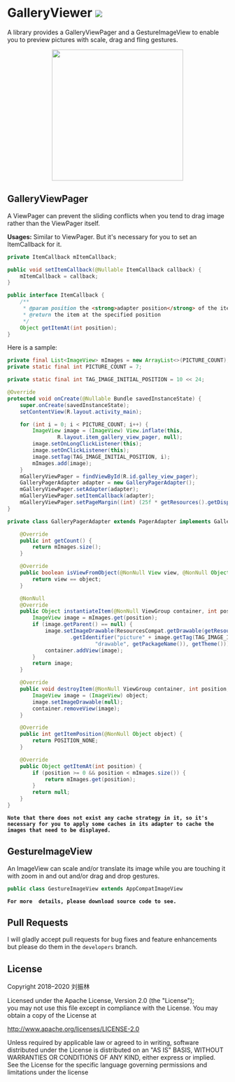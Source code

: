 # GalleryViewer [![](https://jitpack.io/v/lzls/GalleryViewer.svg)](https://jitpack.io/#lzls/GalleryViewer)
A library provides a GalleryViewPager and a GestureImageView to enable you to preview pictures with
scale, drag and fling gestures.

<div align="center">
    <img src="https://github.com/ApksHolder/GalleryViewer/blob/master/preview.gif" width="300">
</div>


## GalleryViewPager
A ViewPager can prevent the sliding conflicts when you tend to drag image rather than the ViewPager itself.

**Usages:**
Similar to ViewPager. But it's necessary for you to set an ItemCallback for it.
```Java
private ItemCallback mItemCallback;

public void setItemCallback(@Nullable ItemCallback callback) {
    mItemCallback = callback;
}

public interface ItemCallback {
    /**
     * @param position the <strong>adapter position</strong> of the item that you want to get
     * @return the item at the specified position
     */
    Object getItemAt(int position);
}
```
Here is a sample:
```Java
private final List<ImageView> mImages = new ArrayList<>(PICTURE_COUNT);
private static final int PICTURE_COUNT = 7;

private static final int TAG_IMAGE_INITIAL_POSITION = 10 << 24;

@Override
protected void onCreate(@Nullable Bundle savedInstanceState) {
    super.onCreate(savedInstanceState);
    setContentView(R.layout.activity_main);

    for (int i = 0; i < PICTURE_COUNT; i++) {
        ImageView image = (ImageView) View.inflate(this,
                R.layout.item_gallery_view_pager, null);
        image.setOnLongClickListener(this);
        image.setOnClickListener(this);
        image.setTag(TAG_IMAGE_INITIAL_POSITION, i);
        mImages.add(image);
    }
    mGalleryViewPager = findViewById(R.id.galley_view_pager);
    GalleryPagerAdapter adapter = new GalleryPagerAdapter();
    mGalleryViewPager.setAdapter(adapter);
    mGalleryViewPager.setItemCallback(adapter);
    mGalleryViewPager.setPageMargin((int) (25f * getResources().getDisplayMetrics().density + 0.5f));
}

private class GalleryPagerAdapter extends PagerAdapter implements GalleryViewPager.ItemCallback {

    @Override
    public int getCount() {
        return mImages.size();
    }

    @Override
    public boolean isViewFromObject(@NonNull View view, @NonNull Object object) {
        return view == object;
    }

    @NonNull
    @Override
    public Object instantiateItem(@NonNull ViewGroup container, int position) {
        ImageView image = mImages.get(position);
        if (image.getParent() == null) {
            image.setImageDrawable(ResourcesCompat.getDrawable(getResources(), getResources()
                    .getIdentifier("picture" + image.getTag(TAG_IMAGE_INITIAL_POSITION),
                            "drawable", getPackageName()), getTheme()));
            container.addView(image);
        }
        return image;
    }

    @Override
    public void destroyItem(@NonNull ViewGroup container, int position, @NonNull Object object) {
        ImageView image = (ImageView) object;
        image.setImageDrawable(null);
        container.removeView(image);
    }

    @Override
    public int getItemPosition(@NonNull Object object) {
        return POSITION_NONE;
    }

    @Override
    public Object getItemAt(int position) {
        if (position >= 0 && position < mImages.size()) {
            return mImages.get(position);
        }
        return null;
    }
}
```

**`Note that there does not exist any cache strategy in it, so it's necessary for you
to apply some caches in its adapter to cache the images that need to be displayed.`**


## GestureImageView
An ImageView can scale and/or translate its image while you are touching it with zoom in and out
and/or drag and drop gestures.

```Java
public class GestureImageView extends AppCompatImageView
```

**`For more  details, please download source code to see.`**


## Pull Requests
I will gladly accept pull requests for bug fixes and feature enhancements but please do them
in the `developers` branch.


## License
Copyright 2018–2020 刘振林

Licensed under the Apache License, Version 2.0 (the "License"); <br>
you may not use this file except in compliance with the License. You may obtain a copy of the License at

  http://www.apache.org/licenses/LICENSE-2.0

Unless required by applicable law or agreed to in writing, software distributed under the License
is distributed on an "AS IS" BASIS, WITHOUT WARRANTIES OR CONDITIONS OF ANY KIND, either express
or implied. See the License for the specific language governing permissions and limitations
under the license
